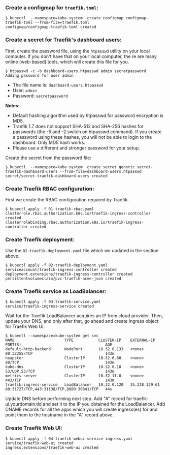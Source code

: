 ### Create a configmap for `traefik.toml`:

```
$ kubectl  --namespace=kube-system  create configmap configmap-traefik-toml --from-file=traefik.toml
configmap/configmap-traefik-toml created
```

### Create a secret for Traefik's dashboard users:
First, create the password file, using the `htpasswd` utility on your local computer. If you don't have that on your local computer, the
re are many online (web-based) tools, which will create this file for you.

```
$ htpasswd -c -b dashboard-users.htpasswd admin secretpassword
Adding password for user admin
```

* The file name is: `dashboard-users.htpasswd`
* User: `admin`
* Password: `secretpassword`


**Notes:** 
* Default hashing algorithm used by htpasswd for password encryption is MD5.
* Traefik 1.7 does not support SHA-512 and SHA-256 hashes for passwords (the -5 and -2 switch on htpasswd command). If you create a password using these hashes, you will not be able to login to the dashboard. Only MD5 hash works.
* Please use a different and stronger password for your setup.


Create the secret from the password file:
```
$ kubectl  --namespace=kube-system  create secret generic secret-traefik-dashboard-users --from-file=dashboard-users.htpasswd 
secret/secret-traefik-dashboard-users created
```


### Create Traefik RBAC configuration:
First we create the RBAC configuration required by Traefik.

```
$ kubectl apply -f 01-traefik-rbac.yaml
clusterrole.rbac.authorization.k8s.io/traefik-ingress-controller created
clusterrolebinding.rbac.authorization.k8s.io/traefik-ingress-controller created
```


### Create Traefik deployment:

Use the `02-traefik-deployment.yaml` file which we updated in the section above.

```
$ kubectl apply -f 02-traefik-deployment.yaml
serviceaccount/traefik-ingress-controller created
deployment.extensions/traefik-ingress-controller created
persistentvolumeclaim/pvc-traefik-acme-json created
```

### Create Traefik service as LoadBalancer:
```
$ kubectl apply -f 03-traefik-service.yaml 
service/traefik-ingress-service created
```

Wait for the Traefik LoadBalancer acquires an IP from cloud provider. Then, update your DNS, and only after that, go ahead and create Ingress object for Traefik Web UI.

```
$ kubectl --namespace=kube-system get svc
NAME                      TYPE           CLUSTER-IP    EXTERNAL-IP     PORT(S)                                     AGE
default-http-backend      NodePort       10.32.6.133   <none>          80:32355/TCP                                143m
heapster                  ClusterIP      10.32.6.60    <none>          80/TCP                                      143m
kube-dns                  ClusterIP      10.32.0.10    <none>          53/UDP,53/TCP                               143m
metrics-server            ClusterIP      10.32.11.8    <none>          443/TCP                                     143m
traefik-ingress-service   LoadBalancer   10.32.0.120   35.228.129.61   80:31727/TCP,443:31138/TCP,8080:30841/TCP   44s
```


Update DNS before performing next step.
Add "A" record for traefik-ui.yourdomain.tld and set it to the IP you obtained for the LoadBalancer.
Add CNAME records for all the apps which you will create ingress(es) for and point them to the hostname in the "A" record above.


### Create Traefik Web UI:
```
$ kubectl apply -f 04-traefik-webui-service-ingress.yaml 
service/traefik-web-ui created
ingress.extensions/traefik-web-ui created
```


